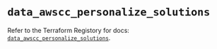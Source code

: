 # `data_awscc_personalize_solutions`

Refer to the Terraform Registory for docs: [`data_awscc_personalize_solutions`](https://registry.terraform.io/providers/hashicorp/awscc/0.70.0/docs/data-sources/personalize_solutions).

